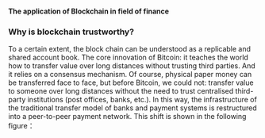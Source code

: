 #### The application of Blockchain in field of finance
### Why is blockchain trustworthy?
To a certain extent, the block chain can be understood as a replicable and shared account book. The core innovation of Bitcoin: it teaches the world how to transfer value over long distances without trusting third parties. And it relies on a consensus mechanism.
Of course, physical paper money can be transferred face to face, but before Bitcoin, we could not: transfer value to someone over long distances without the need to trust centralised third-party institutions (post offices, banks, etc.).
In this way, the infrastructure of the traditional transfer model of banks and payment systems is restructured into a peer-to-peer payment network. 
This shift is shown in the following figure：
